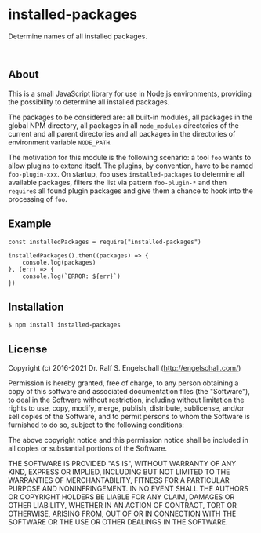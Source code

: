 
installed-packages
==================

Determine names of all installed packages.

<p/>
<img src="https://nodei.co/npm/installed-packages.png?downloads=true&stars=true" alt=""/>

<p/>
<img src="https://david-dm.org/rse/installed-packages.png" alt=""/>

About
-----

This is a small JavaScript library for use in Node.js environments,
providing the possibility to determine all installed packages.

The packages to be considered are: all built-in modules, all packages in the
global NPM directory, all packages in all `node_modules` directories of the
current and all parent directories and all packages in the directories
of environment variable `NODE_PATH`.

The motivation for this module is the following scenario: a tool
`foo` wants to allow plugins to extend itself. The plugins, by
convention, have to be named `foo-plugin-xxx`. On startup, `foo` uses
`installed-packages` to determine all available packages, filters the
list via pattern `foo-plugin-*` and then `require`s all found plugin
packages and give them a chance to hook into the processing of `foo`.

Example
-------

```
const installedPackages = require("installed-packages")

installedPackages().then((packages) => {
    console.log(packages)
}, (err) => {
    console.log(`ERROR: ${err}`)
})
```

Installation
------------

```shell
$ npm install installed-packages
```

License
-------

Copyright (c) 2016-2021 Dr. Ralf S. Engelschall (http://engelschall.com/)

Permission is hereby granted, free of charge, to any person obtaining
a copy of this software and associated documentation files (the
"Software"), to deal in the Software without restriction, including
without limitation the rights to use, copy, modify, merge, publish,
distribute, sublicense, and/or sell copies of the Software, and to
permit persons to whom the Software is furnished to do so, subject to
the following conditions:

The above copyright notice and this permission notice shall be included
in all copies or substantial portions of the Software.

THE SOFTWARE IS PROVIDED "AS IS", WITHOUT WARRANTY OF ANY KIND,
EXPRESS OR IMPLIED, INCLUDING BUT NOT LIMITED TO THE WARRANTIES OF
MERCHANTABILITY, FITNESS FOR A PARTICULAR PURPOSE AND NONINFRINGEMENT.
IN NO EVENT SHALL THE AUTHORS OR COPYRIGHT HOLDERS BE LIABLE FOR ANY
CLAIM, DAMAGES OR OTHER LIABILITY, WHETHER IN AN ACTION OF CONTRACT,
TORT OR OTHERWISE, ARISING FROM, OUT OF OR IN CONNECTION WITH THE
SOFTWARE OR THE USE OR OTHER DEALINGS IN THE SOFTWARE.

